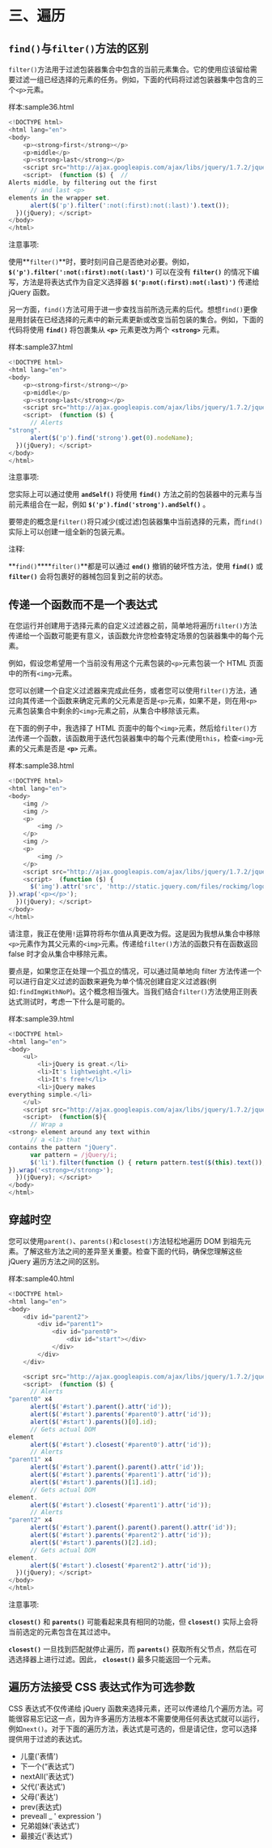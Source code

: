 # 三、遍历

## `find()`与`filter()`方法的区别

`filter()`方法用于过滤包装器集合中包含的当前元素集合。它的使用应该留给需要过滤一组已经选择的元素的任务。例如，下面的代码将过滤包装器集中包含的三个`<p>`元素。

样本:sample36.html

```js
<!DOCTYPE html>
<html lang="en">
<body>
    <p><strong>first</strong></p>
    <p>middle</p>
    <p><strong>last</strong></p>
    <script src="http://ajax.googleapis.com/ajax/libs/jquery/1.7.2/jquery.min.js"></script>
    <script>  (function ($) {  //
Alerts middle, by filtering out the first 
      // and last <p>
elements in the wrapper set. 
      alert($('p').filter(':not(:first):not(:last)').text());
  })(jQuery); </script>
</body>
</html>

```

注意事项:

使用**`filter()`**时，要时刻问自己是否绝对必要。例如， **`$('p').filter(':not(:first):not(:last)')`** 可以在没有 **`filter()`** 的情况下编写，方法是将表达式作为自定义选择器 **`$('p:not(:first):not(:last)')`** 传递给 jQuery 函数。

另一方面，`find()`方法可用于进一步查找当前所选元素的后代。想想`find()`更像是用封装在已经选择的元素中的新元素更新或改变当前包装的集合。例如，下面的代码将使用 **`find()`** 将包裹集从 **`<p>`** 元素更改为两个 **`<strong>`** 元素。

样本:sample37.html

```js
<!DOCTYPE html>
<html lang="en">
<body>
    <p><strong>first</strong></p>
    <p>middle</p>
    <p><strong>last</strong></p>
    <script src="http://ajax.googleapis.com/ajax/libs/jquery/1.7.2/jquery.min.js"></script>
    <script>  (function ($) {
      // Alerts
"strong". 
      alert($('p').find('strong').get(0).nodeName);
  })(jQuery); </script>
</body>
</html>

```

注意事项:

您实际上可以通过使用 **`andSelf()`** 将使用 **`find()`** 方法之前的包装器中的元素与当前元素组合在一起，例如 **`$('p').find('strong').andSelf()`** 。

要带走的概念是`filter()`将只减少(或过滤)包装器集中当前选择的元素，而`find()`实际上可以创建一组全新的包装元素。

注释:

**`find()`****`filter()`**都是可以通过 **`end()`** 撤销的破坏性方法，使用 **`find()`** 或 **`filter()`** 会将包裹好的器械包回复到之前的状态。

## 传递一个函数而不是一个表达式

在您运行并创建用于选择元素的自定义过滤器之前，简单地将遍历`filter()`方法传递给一个函数可能更有意义，该函数允许您检查特定场景的包装器集中的每个元素。

例如，假设您希望用一个当前没有用这个元素包装的`<p>`元素包装一个 HTML 页面中的所有`<img>`元素。

您可以创建一个自定义过滤器来完成此任务，或者您可以使用`filter()`方法，通过向其传递一个函数来确定元素的父元素是否是`<p>`元素，如果不是，则在用`<p>`元素包装集合中剩余的`<img>`元素之前，从集合中移除该元素。

在下面的例子中，我选择了 HTML 页面中的每个`<img>`元素，然后给`filter()`方法传递一个函数，该函数用于迭代包装器集中的每个元素(使用`this`，检查`<img>`元素的父元素是否是 **`<p>`** 元素。

样本:sample38.html

```js
<!DOCTYPE html>
<html lang="en">
<body>
    <img />
    <img />
    <p>
        <img />
    </p>
    <img />
    <p>
        <img />
    </p>
    <script src="http://ajax.googleapis.com/ajax/libs/jquery/1.7.2/jquery.min.js"></script>
    <script>  (function ($) {
      $('img').attr('src', 'http://static.jquery.com/files/rockimg/logo_jquery_215x53.gif').filter(function () { return !$(this).parent('p').length == 1
}).wrap('<p></p>');
  })(jQuery); </script>
</body>
</html>

```

请注意，我正在使用`!`运算符将布尔值从真更改为假。这是因为我想从集合中移除`<p>`元素作为其父元素的`<img>`元素。传递给`filter()`方法的函数只有在函数返回 false 时才会从集合中移除元素。

要点是，如果您正在处理一个孤立的情况，可以通过简单地向 filter 方法传递一个可以进行自定义过滤的函数来避免为单个情况创建自定义过滤器(例如`:findImgWithNoP`)。这个概念相当强大。当我们结合`filter()`方法使用正则表达式测试时，考虑一下什么是可能的。

样本:sample39.html

```js
<!DOCTYPE html>
<html lang="en">
<body>
    <ul>
        <li>jQuery is great.</li>
        <li>It's lightweight.</li>
        <li>It's free!</li>
        <li>jQuery makes
everything simple.</li>
    </ul>
    <script src="http://ajax.googleapis.com/ajax/libs/jquery/1.7.2/jquery.min.js"></script>
    <script>  (function($){  
      // Wrap a
<strong> element around any text within 
      // a <li> that
contains the pattern "jQuery". 
      var pattern = /jQuery/i;
      $('li').filter(function () { return pattern.test($(this).text());
}).wrap('<strong></strong>');
  })(jQuery); </script>
</body>
</html>

```

## 穿越时空

您可以使用`parent()`、`parents()`和`closest()`方法轻松地遍历 DOM 到祖先元素。了解这些方法之间的差异至关重要。检查下面的代码，确保您理解这些 jQuery 遍历方法之间的区别。

样本:sample40.html

```js
<!DOCTYPE html>
<html lang="en">
<body>
    <div id="parent2">
        <div id="parent1">
            <div id="parent0">
                <div id="start"></div>
            </div>
        </div>
    </div>

    <script src="http://ajax.googleapis.com/ajax/libs/jquery/1.7.2/jquery.min.js"></script>
    <script>  (function ($) {
      // Alerts
"parent0" x4 
      alert($('#start').parent().attr('id'));
      alert($('#start').parents('#parent0').attr('id'));
      alert($('#start').parents()[0].id);
      // Gets actual DOM
element 
      alert($('#start').closest('#parent0').attr('id'));
      // Alerts
"parent1" x4 
      alert($('#start').parent().parent().attr('id'));
      alert($('#start').parents('#parent1').attr('id'));
      alert($('#start').parents()[1].id);
      // Gets actual DOM
element. 
      alert($('#start').closest('#parent1').attr('id'));
      // Alerts
"parent2" x4 
      alert($('#start').parent().parent().parent().attr('id'));
      alert($('#start').parents('#parent2').attr('id'));
      alert($('#start').parents()[2].id);
      // Gets actual DOM
element. 
      alert($('#start').closest('#parent2').attr('id'));
  })(jQuery); </script>
</body>
</html>

```

注意事项:

**`closest()`** 和 **`parents()`** 可能看起来具有相同的功能，但 **`closest()`** 实际上会将当前选定的元素包含在其过滤中。

**`closest()`** 一旦找到匹配就停止遍历，而 **`parents()`** 获取所有父节点，然后在可选选择器上进行过滤。因此， **`closest()`** 最多只能返回一个元素。

## 遍历方法接受 CSS 表达式作为可选参数

CSS 表达式不仅传递给 jQuery 函数来选择元素，还可以传递给几个遍历方法。可能很容易忘记这一点，因为许多遍历方法根本不需要使用任何表达式就可以运行，例如`next()`。对于下面的遍历方法，表达式是可选的，但是请记住，您可以选择提供用于过滤的表达式。

*   儿童('表情')
*   下一个(“表达式”)
*   nextAll('表达式')
*   父代('表达式')
*   父母('表达')
*   prev(表达式)
*   preveall _ ' expression ')
*   兄弟姐妹('表达式')
*   最接近('表达式')